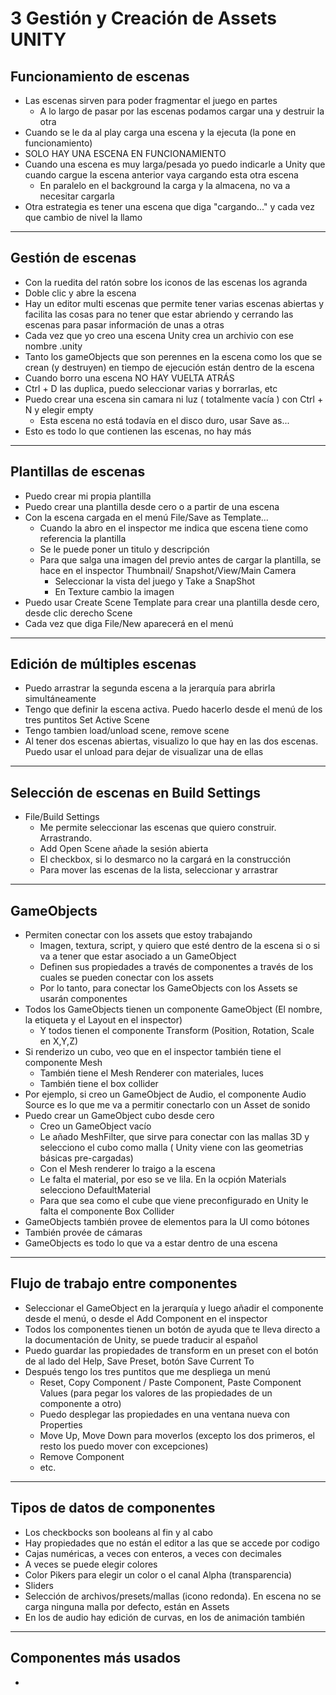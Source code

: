 # 3 Gestión y Creación de Assets UNITY

## Funcionamiento de escenas

- Las escenas sirven para poder fragmentar el juego en partes
    - A lo largo de pasar por las escenas podamos cargar una y destruir la otra
- Cuando se le da al play carga una escena y la ejecuta (la pone en funcionamiento)
- SOLO HAY UNA ESCENA EN FUNCIONAMIENTO
- Cuando una escena es muy larga/pesada yo puedo indicarle a Unity que cuando cargue la escena anterior vaya cargando esta otra escena
    - En paralelo en el background la carga y la almacena, no va a necesitar cargarla
- Otra estrategia es tener una escena que diga "cargando..." y cada vez que cambio de nivel la llamo
---

## Gestión de escenas

- Con la ruedita del ratón sobre los iconos de las escenas los agranda
- Doble clic y abre la escena
- Hay un editor multi escenas que permite tener varias escenas abiertas y facilita las cosas para no tener que estar abriendo y cerrando las escenas para pasar información de unas a otras
- Cada vez que yo creo una escena Unity crea un archivio con ese nombre .unity
- Tanto los gameObjects que son perennes en la escena como los que se crean (y destruyen) en tiempo de ejecución están dentro de la escena
- Cuando borro una escena NO HAY VUELTA ATRÁS
- Ctrl + D las duplica, puedo seleccionar varias y borrarlas, etc
- Puedo crear una escena sin camara ni luz ( totalmente vacía ) con Ctrl + N y elegir empty
    - Esta escena no está todavía en el disco duro, usar Save as...
- Esto es todo lo que contienen las escenas, no hay más

----

## Plantillas de escenas

- Puedo crear mi propia plantilla
- Puedo crear una plantilla desde cero o a partir de una escena
- Con la escena cargada en el menú File/Save as Template...
    - Cuando la abro en el inspector me indica que escena tiene como referencia la plantilla
    - Se le puede poner un titulo y descripción
    - Para que salga una imagen del previo antes de cargar la plantilla, se hace en el inspector Thumbnail/ Snapshot/View/Main Camera
        - Seleccionar la vista del juego y Take a SnapShot
        - En Texture cambio la imagen
- Puedo usar Create Scene Template para crear una plantilla desde cero, desde clic derecho Scene
- Cada vez que diga File/New aparecerá en el menú
----

## Edición de múltiples escenas

- Puedo arrastrar la segunda escena a la jerarquía para abrirla simultáneamente
- Tengo que definir la escena activa. Puedo hacerlo desde el menú de los tres puntitos Set Active Scene
- Tengo tambien load/unload scene, remove scene
- Al tener dos escenas abiertas, visualizo lo que hay en las dos escenas. Puedo usar el unload para dejar de visualizar una de ellas
---

## Selección de escenas en Build Settings

- File/Build Settings
    - Me permite seleccionar las escenas que quiero construir. Arrastrando. 
    - Add Open Scene añade la sesión abierta
    - El checkbox, si lo desmarco no la cargará en la construcción
    - Para mover las escenas de la lista, seleccionar y arrastrar
----

## GameObjects

- Permiten conectar  con los assets que estoy trabajando
    - Imagen, textura, script, y quiero que esté dentro de la escena si o si va a tener que estar asociado a un GameObject
    - Definen sus propiedades a través de componentes a través de los cuales se pueden conectar con los assets
    - Por lo tanto, para conectar los GameObjects con los Assets se usarán componentes
- Todos los GameObjects tienen un componente GameObject (El nombre, la etiqueta y el Layout en el inspector)
    - Y todos tienen el componente Transform (Position, Rotation, Scale en X,Y,Z)
- Si renderizo un cubo, veo que en el inspector también tiene el componente Mesh
    - También tiene el Mesh Renderer con materiales, luces
    - También tiene el box collider
- Por ejemplo, si creo un GameObject de Audio, el componente Audio Source es lo que me va a permitir conectarlo con un Asset de sonido
- Puedo crear un GameObject cubo desde cero
    - Creo un GameObject vacío
    - Le añado MeshFilter, que sirve para conectar con las mallas 3D y selecciono el cubo como malla ( Unity viene con las geometrias básicas pre-cargadas)
    - Con el Mesh renderer lo traigo a la escena
    - Le falta el material, por eso se ve lila. En la ocpión Materials selecciono DefaultMaterial
    - Para que sea como el cube que viene preconfigurado en Unity le falta el componente Box Collider
- GameObjects también provee de elementos para la UI como bótones
- También provée de cámaras
- GameObjects es todo lo que va a estar dentro de una escena
-----

## Flujo de trabajo entre componentes

- Seleccionar el GameObject en la jerarquía y luego añadir el componente desde el menú, o desde el Add Component en el inspector
- Todos los componentes tienen un botón de ayuda que te lleva directo a la documentación de Unity, se puede traducir al español
- Puedo guardar las propiedades de transform en un preset con el botón de al lado del Help, Save Preset, botón Save Current To
- Después tengo los tres puntitos que me despliega un menú
    - Reset, Copy Component / Paste Component, Paste Component Values (para pegar los valores de las propiedades de un componente a otro)
    - Puedo desplegar las propiedades en una ventana nueva con Properties
    - Move Up, Move Down para moverlos (excepto los dos primeros, el resto los puedo mover con excepciones)
    - Remove Component
    - etc.
----

## Tipos de datos de componentes

- Los checkbocks son booleans al fin y al cabo
- Hay propiedades que no están el editor a las que se accede por codigo
- Cajas numéricas, a veces con enteros, a veces con decimales
- A veces se puede elegir colores
- Color Pikers para elegir un color o el canal Alpha (transparencia)
- Sliders
- Selección de archivos/presets/mallas (icono redonda). En escena no se carga ninguna malla por defecto, están en Assets 
- En los de audio hay edición de curvas, en los de animación también
----

## Componentes más usados

- 

